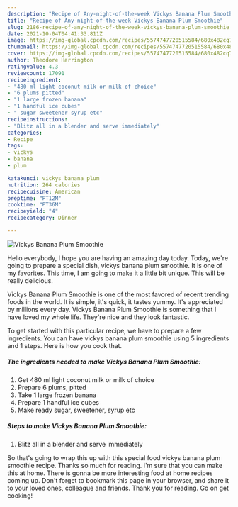 ```yaml
---
description: "Recipe of Any-night-of-the-week Vickys Banana Plum Smoothie"
title: "Recipe of Any-night-of-the-week Vickys Banana Plum Smoothie"
slug: 2186-recipe-of-any-night-of-the-week-vickys-banana-plum-smoothie
date: 2021-10-04T04:41:33.811Z
image: https://img-global.cpcdn.com/recipes/5574747720515584/680x482cq70/vickys-banana-plum-smoothie-recipe-main-photo.jpg
thumbnail: https://img-global.cpcdn.com/recipes/5574747720515584/680x482cq70/vickys-banana-plum-smoothie-recipe-main-photo.jpg
cover: https://img-global.cpcdn.com/recipes/5574747720515584/680x482cq70/vickys-banana-plum-smoothie-recipe-main-photo.jpg
author: Theodore Harrington
ratingvalue: 4.3
reviewcount: 17091
recipeingredient:
- "480 ml light coconut milk or milk of choice"
- "6 plums pitted"
- "1 large frozen banana"
- "1 handful ice cubes"
- " sugar sweetener syrup etc"
recipeinstructions:
- "Blitz all in a blender and serve immediately"
categories:
- Recipe
tags:
- vickys
- banana
- plum

katakunci: vickys banana plum 
nutrition: 264 calories
recipecuisine: American
preptime: "PT12M"
cooktime: "PT36M"
recipeyield: "4"
recipecategory: Dinner

---
```



![Vickys Banana Plum Smoothie](https://img-global.cpcdn.com/recipes/5574747720515584/680x482cq70/vickys-banana-plum-smoothie-recipe-main-photo.jpg)

Hello everybody, I hope you are having an amazing day today. Today, we're going to prepare a special dish, vickys banana plum smoothie. It is one of my favorites. This time, I am going to make it a little bit unique. This will be really delicious.

Vickys Banana Plum Smoothie is one of the most favored of recent trending foods in the world. It is simple, it's quick, it tastes yummy. It's appreciated by millions every day. Vickys Banana Plum Smoothie is something that I have loved my whole life. They're nice and they look fantastic.




To get started with this particular recipe, we have to prepare a few ingredients. You can have vickys banana plum smoothie using 5 ingredients and 1 steps. Here is how you cook that.

<!--inarticleads1-->

##### The ingredients needed to make Vickys Banana Plum Smoothie:

1. Get 480 ml light coconut milk or milk of choice
1. Prepare 6 plums, pitted
1. Take 1 large frozen banana
1. Prepare 1 handful ice cubes
1. Make ready  sugar, sweetener, syrup etc




<!--inarticleads2-->

##### Steps to make Vickys Banana Plum Smoothie:

1. Blitz all in a blender and serve immediately




So that's going to wrap this up with this special food vickys banana plum smoothie recipe. Thanks so much for reading. I'm sure that you can make this at home. There is gonna be more interesting food at home recipes coming up. Don't forget to bookmark this page in your browser, and share it to your loved ones, colleague and friends. Thank you for reading. Go on get cooking!
